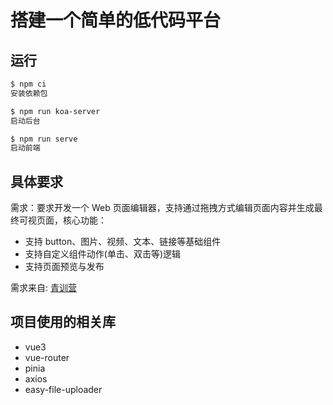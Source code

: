 # 搭建一个简单的低代码平台

## 运行

```bash
$ npm ci
安装依赖包

$ npm run koa-server
启动后台

$ npm run serve
启动前端
```

## 具体要求

需求：要求开发一个 Web 页面编辑器，支持通过拖拽方式编辑页面内容并生成最终可视页面，核心功能：

* 支持 button、图片、视频、文本、链接等基础组件
* 支持自定义组件动作(单击、双击等)逻辑
* 支持页面预览与发布

需求来自: [青训营](https://bytedance.feishu.cn/docx/doxcnLxmR5PMdZlENJ3VbgMDT4d)

## 项目使用的相关库

* vue3
* vue-router
* pinia
* axios
* easy-file-uploader
